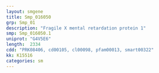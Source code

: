 ```yaml
---
layout: smgene
title: Smp_016050
grp: Smp_01
description: "Fragile X mental retardation protein 1"
smp: Smp_016050.1
uniprot: "G4V5E6"
length:  2334
cdd: "PRK08406, cd00105, cl00098, pfam00013, smart00322"
kk: K15516
categories: sm
---
```


